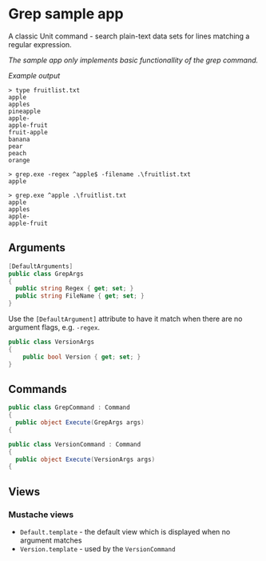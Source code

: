 ﻿# Grep sample app
A classic Unit command - search plain-text data sets for lines matching a regular expression.

*The sample app only implements basic functionallity of the grep command.*

*Example output*
```
> type fruitlist.txt
apple
apples
pineapple
apple-
apple-fruit
fruit-apple
banana
pear
peach
orange

> grep.exe -regex ^apple$ -filename .\fruitlist.txt
apple

> grep.exe ^apple .\fruitlist.txt
apple
apples
apple-
apple-fruit
```

## Arguments
```C#
[DefaultArguments]
public class GrepArgs
{
  public string Regex { get; set; }
  public string FileName { get; set; }
}
```
Use the ```[DefaultArgument]``` attribute to have it match when there are no argument flags, e.g. ```-regex```.

```C#
public class VersionArgs
{
	public bool Version { get; set; }
}
```

## Commands
```C#
public class GrepCommand : Command
{
  public object Execute(GrepArgs args)
{
```
```C#
public class VersionCommand : Command
{
  public object Execute(VersionArgs args)
{
```

## Views
### Mustache views
  * ```Default.template``` - the default view which is displayed when no argument matches
  * ```Version.template``` - used by the ```VersionCommand```